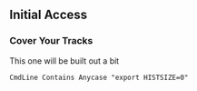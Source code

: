 ## Initial Access

### Cover Your Tracks

This one will be built out a bit

```
CmdLine Contains Anycase "export HISTSIZE=0"
```
